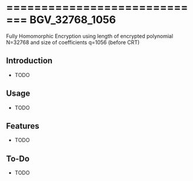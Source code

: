 =============================
BGV_32768_1056
=============================

Fully Homomorphic Encryption using length of encrypted polynomial N=32768 and size of coefficients q=1056 (before CRT)


Introduction
------------

* TODO


Usage
-----

* TODO


Features
--------

* TODO


To-Do
-----

* TODO

